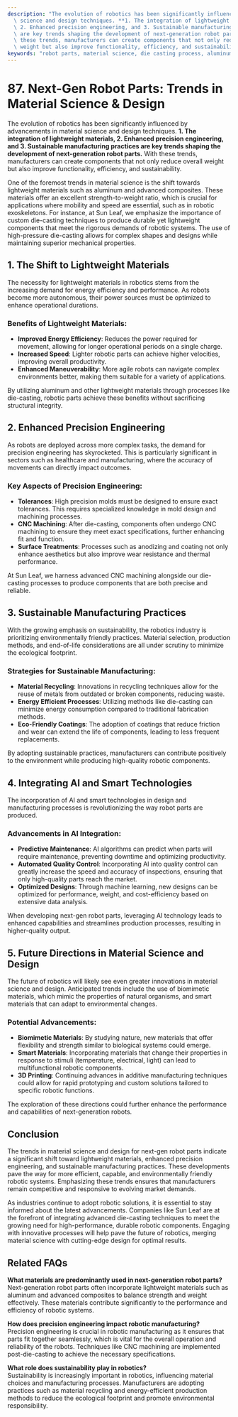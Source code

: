 ```yaml
---
description: "The evolution of robotics has been significantly influenced by advancements in material\
  \ science and design techniques. **1. The integration of lightweight materials,\
  \ 2. Enhanced precision engineering, and 3. Sustainable manufacturing practices\
  \ are key trends shaping the development of next-generation robot parts.** With\
  \ these trends, manufacturers can create components that not only reduce overall\
  \ weight but also improve functionality, efficiency, and sustainability."
keywords: "robot parts, material science, die casting process, aluminum die-casting"
---
```

# 87. Next-Gen Robot Parts: Trends in Material Science & Design  

The evolution of robotics has been significantly influenced by advancements in material science and design techniques. **1. The integration of lightweight materials, 2. Enhanced precision engineering, and 3. Sustainable manufacturing practices are key trends shaping the development of next-generation robot parts.** With these trends, manufacturers can create components that not only reduce overall weight but also improve functionality, efficiency, and sustainability.

One of the foremost trends in material science is the shift towards lightweight materials such as aluminum and advanced composites. These materials offer an excellent strength-to-weight ratio, which is crucial for applications where mobility and speed are essential, such as in robotic exoskeletons. For instance, at Sun Leaf, we emphasize the importance of custom die-casting techniques to produce durable yet lightweight components that meet the rigorous demands of robotic systems. The use of high-pressure die-casting allows for complex shapes and designs while maintaining superior mechanical properties. 

## **1. The Shift to Lightweight Materials**

The necessity for lightweight materials in robotics stems from the increasing demand for energy efficiency and performance. As robots become more autonomous, their power sources must be optimized to enhance operational durations. 

### Benefits of Lightweight Materials:

- **Improved Energy Efficiency**: Reduces the power required for movement, allowing for longer operational periods on a single charge.  
- **Increased Speed**: Lighter robotic parts can achieve higher velocities, improving overall productivity.  
- **Enhanced Maneuverability**: More agile robots can navigate complex environments better, making them suitable for a variety of applications.  

By utilizing aluminum and other lightweight materials through processes like die-casting, robotic parts achieve these benefits without sacrificing structural integrity. 

## **2. Enhanced Precision Engineering**

As robots are deployed across more complex tasks, the demand for precision engineering has skyrocketed. This is particularly significant in sectors such as healthcare and manufacturing, where the accuracy of movements can directly impact outcomes. 

### Key Aspects of Precision Engineering:

- **Tolerances**: High precision molds must be designed to ensure exact tolerances. This requires specialized knowledge in mold design and machining processes.  
- **CNC Machining**: After die-casting, components often undergo CNC machining to ensure they meet exact specifications, further enhancing fit and function.  
- **Surface Treatments**: Processes such as anodizing and coating not only enhance aesthetics but also improve wear resistance and thermal performance.  

At Sun Leaf, we harness advanced CNC machining alongside our die-casting processes to produce components that are both precise and reliable. 

## **3. Sustainable Manufacturing Practices**

With the growing emphasis on sustainability, the robotics industry is prioritizing environmentally friendly practices. Material selection, production methods, and end-of-life considerations are all under scrutiny to minimize the ecological footprint.

### Strategies for Sustainable Manufacturing:

- **Material Recycling**: Innovations in recycling techniques allow for the reuse of metals from outdated or broken components, reducing waste.  
- **Energy Efficient Processes**: Utilizing methods like die-casting can minimize energy consumption compared to traditional fabrication methods.  
- **Eco-Friendly Coatings**: The adoption of coatings that reduce friction and wear can extend the life of components, leading to less frequent replacements.  

By adopting sustainable practices, manufacturers can contribute positively to the environment while producing high-quality robotic components. 

## **4. Integrating AI and Smart Technologies**

The incorporation of AI and smart technologies in design and manufacturing processes is revolutionizing the way robot parts are produced. 

### Advancements in AI Integration:

- **Predictive Maintenance**: AI algorithms can predict when parts will require maintenance, preventing downtime and optimizing productivity.  
- **Automated Quality Control**: Incorporating AI into quality control can greatly increase the speed and accuracy of inspections, ensuring that only high-quality parts reach the market.  
- **Optimized Designs**: Through machine learning, new designs can be optimized for performance, weight, and cost-efficiency based on extensive data analysis.  

When developing next-gen robot parts, leveraging AI technology leads to enhanced capabilities and streamlines production processes, resulting in higher-quality output. 

## **5. Future Directions in Material Science and Design**

The future of robotics will likely see even greater innovations in material science and design. Anticipated trends include the use of biomimetic materials, which mimic the properties of natural organisms, and smart materials that can adapt to environmental changes.

### Potential Advancements:

- **Biomimetic Materials**: By studying nature, new materials that offer flexibility and strength similar to biological systems could emerge.  
- **Smart Materials**: Incorporating materials that change their properties in response to stimuli (temperature, electrical, light) can lead to multifunctional robotic components.  
- **3D Printing**: Continuing advances in additive manufacturing techniques could allow for rapid prototyping and custom solutions tailored to specific robotic functions.  

The exploration of these directions could further enhance the performance and capabilities of next-generation robots.

## **Conclusion**

The trends in material science and design for next-gen robot parts indicate a significant shift toward lightweight materials, enhanced precision engineering, and sustainable manufacturing practices. These developments pave the way for more efficient, capable, and environmentally friendly robotic systems. Emphasizing these trends ensures that manufacturers remain competitive and responsive to evolving market demands.

As industries continue to adopt robotic solutions, it is essential to stay informed about the latest advancements. Companies like Sun Leaf are at the forefront of integrating advanced die-casting techniques to meet the growing need for high-performance, durable robotic components. Engaging with innovative processes will help pave the future of robotics, merging material science with cutting-edge design for optimal results.

## Related FAQs

**What materials are predominantly used in next-generation robot parts?**  
Next-generation robot parts often incorporate lightweight materials such as aluminum and advanced composites to balance strength and weight effectively. These materials contribute significantly to the performance and efficiency of robotic systems.

**How does precision engineering impact robotic manufacturing?**  
Precision engineering is crucial in robotic manufacturing as it ensures that parts fit together seamlessly, which is vital for the overall operation and reliability of the robots. Techniques like CNC machining are implemented post-die-casting to achieve the necessary specifications.

**What role does sustainability play in robotics?**  
Sustainability is increasingly important in robotics, influencing material choices and manufacturing processes. Manufacturers are adopting practices such as material recycling and energy-efficient production methods to reduce the ecological footprint and promote environmental responsibility.
